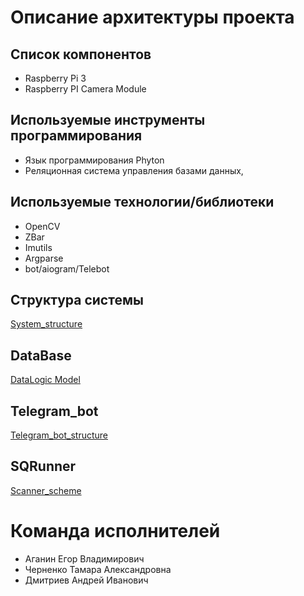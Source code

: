 # Описание архитектуры проекта

## Список компонентов

- Raspberry Pi 3
- Raspberry PI Camera Module

## Используемые инструменты программирования

- Язык программирования Phyton
- Реляционная система управления базами данных,

## Используемые технологии/библиотеки

- OpenCV
- ZBar
- Imutils
- Argparse
- bot/aiogram/Telebot


## Структура системы

[System_structure](https://github.com/b4wb0le1l0/SQRunner/blob/main/doc/Architecture_software.png)

## DataBase 

[DataLogic Model](https://github.com/b4wb0le1l0/SQRunner/blob/main/doc/DataBase.png)

## Telegram_bot

[Telegram_bot_structure](https://github.com/b4wb0le1l0/SQRunner/blob/main/doc/Telegram_bot.png)

## SQRunner

[Scanner_scheme](https://github.com/b4wb0le1l0/SQRunner/blob/main/doc/SQRunner.png)

# Команда исполнителей

- Аганин Егор Владимирович
- Черненко Тамара Александровна
- Дмитриев Андрей Иванович
